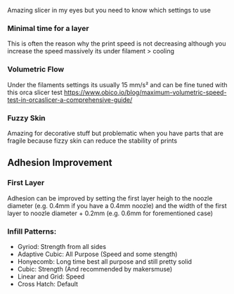 Amazing slicer in my eyes but you need to know which settings to use

### Minimal time for a layer
This is often the reason why the print speed is not decreasing although you increase the speed massively its under filament > cooling

### Volumetric Flow 
Under the filaments settings its usually 15 mm/s² and can be fine tuned with this orca slicer test https://www.obico.io/blog/maximum-volumetric-speed-test-in-orcaslicer-a-comprehensive-guide/

### Fuzzy Skin
Amazing for decorative stuff but problematic when you have parts that are fragile because fizzy skin can reduce the stability of prints

## Adhesion Improvement
### First Layer
Adhesion can be improved by setting the first layer heigh to the noozle diameter (e.g. 0.4mm if you have a 0.4mm noozle) and the width of the first layer to noozle diameter + 0.2mm (e.g. 0.6mm for forementioned case)

### Infill Patterns:

* Gyriod: Strength from all sides 
* Adaptive Cubic: All Purpose (Speed and some stength)
* Honyecomb: Long time best all purpose and still pretty solid
* Cubic: Strength (And recommended by makersmuse)
* Linear and Grid: Speed
* Cross Hatch: Default